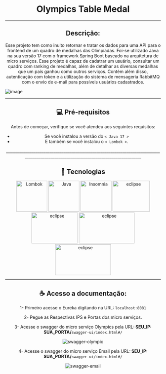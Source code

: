 <h1 align="center"> Olympics Table Medal </h1> 

________________________________________________________________________________________________________________________________________________

<h2 align="center"> Descrição: </h2>
<p align="center">
  Esse projeto tem como inuito retornar e tratar os dados para uma API para o frontend de um quadro de medalhas das Olimpíadas.
  Foi-se utilizado Java na sua versão 17 com o framework Spring Boot baseado na arquitetura de micro serviços.
  Esse projeto é capaz de cadatrar um usuário, consultar um quadro com ranking de medalhas, além de detalhar as diversas medalhas que um país ganhou como outros serviços.
  Contém além disso, autenticação com token e a utilização do sistema de mensageria RabbitMQ com o envio de e-mail para possíveis usuários cadastrados.
</p>

![image](https://github.com/user-attachments/assets/a7af1682-5cf1-4cc9-bb8b-a3d810256fb6)

______________________________________________________________________________________________________________________________________________

<h2 align="center">💻 Pré-requisitos </h2>
<div align="center">


Antes de começar, verifique se você atendeu aos seguintes requisitos:

- Se você instalou a versão do `< Java 17 >`
-  E também se você instalou o  `< Lombok >`.
<div>
_________________________________________________________________________________________________________________________________________

<h2 align="center">🚀 Tecnologias </h2>

<img src="https://github.com/user-attachments/assets/ee97c4a0-c623-4789-8886-f3058f207b68" alt="Lombok" height="100px" width="100px">

<img src="https://github.com/user-attachments/assets/2f835d0a-1f4a-44d2-8b58-15a35f2fc524" alt="Java" height="100px" width="100px">

<img src="https://github.com/user-attachments/assets/871574da-ec48-4529-9eda-3278fa5478f7" alt="Insomnia" height="100px" width="100px">

<img src="https://github.com/user-attachments/assets/2e35caca-6d2d-49b3-a243-07d3ee0801cc" alt="eclipse" height="100px" width="120px">

<img src="https://github.com/user-attachments/assets/c0cc0ec4-9bc7-46e0-b636-a320901dc20e" alt="eclipse" height="100px" width="150px">

<img src="https://github.com/user-attachments/assets/b6f4c5c6-5347-47fc-b452-ec4b57a53bb7" alt="eclipse" height="100px" width="180px">

<img src="https://github.com/user-attachments/assets/21205da5-96d5-4064-af48-32e483a27b62" alt="eclipse" height="100px" width="180px">

________________________________________________________________________________________________________________________________________________

<h2 align="center">☕ Acesso a documentação: </h2>
<div>

  1- Primeiro acesse o Eureka digitando na URL: `localhost:8081`

  2- Pegue as Respectivas IPS e Portas dos micro serviços.

  3- Acesse o swagger do micro serviço Olympics pela URL:<b> SEU_IP:   SUA_PORTA/</b>`swagger-ui/index.html#/`
  
  ![swagger-olympic](https://github.com/user-attachments/assets/309ba59b-560b-46f5-9d64-53f03782a229)


  4- Acesse o swagger do micro serviço Email pela URL:<b> SEU_IP:   SUA_PORTA/</b>`swagger-ui/index.html#/`
  
  ![swagger-email](https://github.com/user-attachments/assets/405e629f-24d9-49e7-8d74-04f31029cb4d)

</div>



